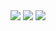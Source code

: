 <div style="display: inline">
<img src="https://img.shields.io/badge/-React-000000.svg?logo=react&style=popout">
<img src="https://img.shields.io/badge/-Next.js-000000.svg?logo=next.js&style=popout">
<img src="https://img.shields.io/badge/-Playwright-000000.svg?logo=playwright&style=popout">
</div>